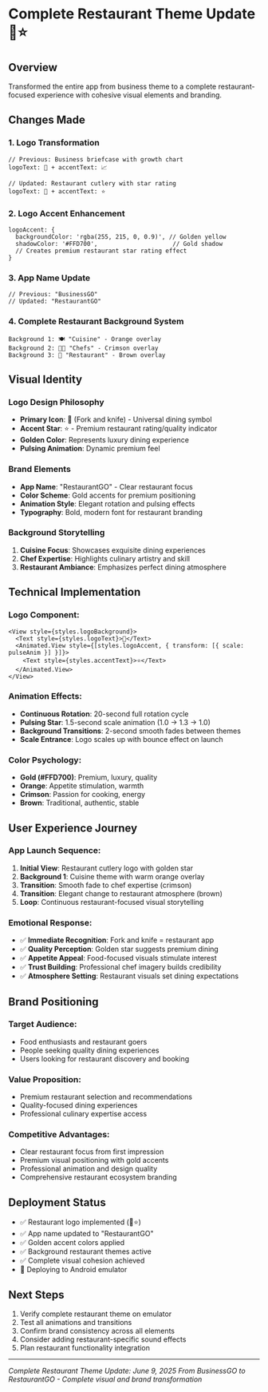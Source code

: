 # Complete Restaurant Theme Update 🍴⭐

## Overview
Transformed the entire app from business theme to a complete restaurant-focused experience with cohesive visual elements and branding.

## Changes Made

### 1. Logo Transformation
```tsx
// Previous: Business briefcase with growth chart
logoText: 💼 + accentText: 📈

// Updated: Restaurant cutlery with star rating
logoText: 🍴 + accentText: ⭐
```

### 2. Logo Accent Enhancement
```tsx
logoAccent: {
  backgroundColor: 'rgba(255, 215, 0, 0.9)', // Golden yellow
  shadowColor: '#FFD700',                     // Gold shadow
  // Creates premium restaurant star rating effect
}
```

### 3. App Name Update
```tsx
// Previous: "BusinessGO"
// Updated: "RestaurantGO"
```

### 4. Complete Restaurant Background System
```tsx
Background 1: 🍽️ "Cuisine" - Orange overlay
Background 2: 👨‍🍳 "Chefs" - Crimson overlay  
Background 3: 🏪 "Restaurant" - Brown overlay
```

## Visual Identity

### **Logo Design Philosophy**
- **Primary Icon**: 🍴 (Fork and knife) - Universal dining symbol
- **Accent Star**: ⭐ - Premium restaurant rating/quality indicator
- **Golden Color**: Represents luxury dining experience
- **Pulsing Animation**: Dynamic premium feel

### **Brand Elements**
- **App Name**: "RestaurantGO" - Clear restaurant focus
- **Color Scheme**: Gold accents for premium positioning
- **Animation Style**: Elegant rotation and pulsing effects
- **Typography**: Bold, modern font for restaurant branding

### **Background Storytelling**
1. **Cuisine Focus**: Showcases exquisite dining experiences
2. **Chef Expertise**: Highlights culinary artistry and skill
3. **Restaurant Ambiance**: Emphasizes perfect dining atmosphere

## Technical Implementation

### Logo Component:
```tsx
<View style={styles.logoBackground}>
  <Text style={styles.logoText}>🍴</Text>
  <Animated.View style={[styles.logoAccent, { transform: [{ scale: pulseAnim }] }]}>
    <Text style={styles.accentText}>⭐</Text>
  </Animated.View>
</View>
```

### Animation Effects:
- **Continuous Rotation**: 20-second full rotation cycle
- **Pulsing Star**: 1.5-second scale animation (1.0 → 1.3 → 1.0)
- **Background Transitions**: 2-second smooth fades between themes
- **Scale Entrance**: Logo scales up with bounce effect on launch

### Color Psychology:
- **Gold (#FFD700)**: Premium, luxury, quality
- **Orange**: Appetite stimulation, warmth
- **Crimson**: Passion for cooking, energy
- **Brown**: Traditional, authentic, stable

## User Experience Journey

### **App Launch Sequence**:
1. **Initial View**: Restaurant cutlery logo with golden star
2. **Background 1**: Cuisine theme with warm orange overlay
3. **Transition**: Smooth fade to chef expertise (crimson)
4. **Transition**: Elegant change to restaurant atmosphere (brown)
5. **Loop**: Continuous restaurant-focused visual storytelling

### **Emotional Response**:
- ✅ **Immediate Recognition**: Fork and knife = restaurant app
- ✅ **Quality Perception**: Golden star suggests premium dining
- ✅ **Appetite Appeal**: Food-focused visuals stimulate interest
- ✅ **Trust Building**: Professional chef imagery builds credibility
- ✅ **Atmosphere Setting**: Restaurant visuals set dining expectations

## Brand Positioning

### **Target Audience**: 
- Food enthusiasts and restaurant goers
- People seeking quality dining experiences
- Users looking for restaurant discovery and booking

### **Value Proposition**:
- Premium restaurant selection and recommendations
- Quality-focused dining experiences
- Professional culinary expertise access

### **Competitive Advantages**:
- Clear restaurant focus from first impression
- Premium visual positioning with gold accents
- Professional animation and design quality
- Comprehensive restaurant ecosystem branding

## Deployment Status
- ✅ Restaurant logo implemented (🍴⭐)
- ✅ App name updated to "RestaurantGO"
- ✅ Golden accent colors applied
- ✅ Background restaurant themes active
- ✅ Complete visual cohesion achieved
- 🚀 Deploying to Android emulator

## Next Steps
1. Verify complete restaurant theme on emulator
2. Test all animations and transitions
3. Confirm brand consistency across all elements
4. Consider adding restaurant-specific sound effects
5. Plan restaurant functionality integration

---
*Complete Restaurant Theme Update: June 9, 2025*
*From BusinessGO to RestaurantGO - Complete visual and brand transformation*
